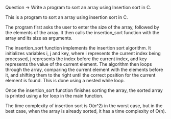 Question -> Write a program to sort an array using Insertion sort in
C.



This is a program to sort an array using insertion sort in C.

The program first asks the user to enter the size of the array, followed by the elements of the array. It then calls the insertion_sort function with the array and its size as arguments.

The insertion_sort function implements the insertion sort algorithm. It initializes variables i, j and key, where i represents the current index being processed, j represents the index before the current index, and key represents the value of the current element. The algorithm then loops through the array, comparing the current element with the elements before it, and shifting them to the right until the correct position for the current element is found. This is done using a nested while loop.

Once the insertion_sort function finishes sorting the array, the sorted array is printed using a for loop in the main function.

The time complexity of insertion sort is O(n^2) in the worst case, but in the best case, when the array is already sorted, it has a time complexity of O(n).